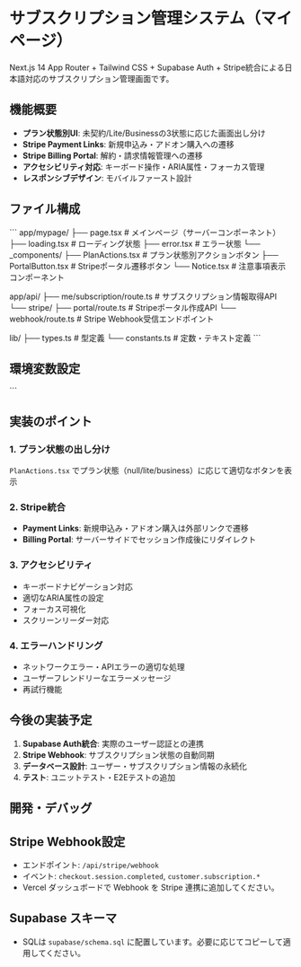 # サブスクリプション管理システム（マイページ）

Next.js 14 App Router + Tailwind CSS + Supabase Auth + Stripe統合による日本語対応のサブスクリプション管理画面です。

## 機能概要

- **プラン状態別UI**: 未契約/Lite/Businessの3状態に応じた画面出し分け
- **Stripe Payment Links**: 新規申込み・アドオン購入への遷移
- **Stripe Billing Portal**: 解約・請求情報管理への遷移
- **アクセシビリティ対応**: キーボード操作・ARIA属性・フォーカス管理
- **レスポンシブデザイン**: モバイルファースト設計

## ファイル構成

\`\`\`
app/mypage/
├── page.tsx                    # メインページ（サーバーコンポーネント）
├── loading.tsx                 # ローディング状態
├── error.tsx                   # エラー状態
└── _components/
    ├── PlanActions.tsx         # プラン状態別アクションボタン
    ├── PortalButton.tsx        # Stripeポータル遷移ボタン
    └── Notice.tsx              # 注意事項表示コンポーネント

app/api/
├── me/subscription/route.ts    # サブスクリプション情報取得API
└── stripe/
    ├── portal/route.ts         # Stripeポータル作成API
    └── webhook/route.ts        # Stripe Webhook受信エンドポイント

lib/
├── types.ts                    # 型定義
└── constants.ts                # 定数・テキスト定義
\`\`\`

## 環境変数設定
\`\`\`

## 実装のポイント

### 1. プラン状態の出し分け
`PlanActions.tsx` でプラン状態（null/lite/business）に応じて適切なボタンを表示

### 2. Stripe統合
- **Payment Links**: 新規申込み・アドオン購入は外部リンクで遷移
- **Billing Portal**: サーバーサイドでセッション作成後にリダイレクト

### 3. アクセシビリティ
- キーボードナビゲーション対応
- 適切なARIA属性の設定
- フォーカス可視化
- スクリーンリーダー対応

### 4. エラーハンドリング
- ネットワークエラー・APIエラーの適切な処理
- ユーザーフレンドリーなエラーメッセージ
- 再試行機能

## 今後の実装予定

1. **Supabase Auth統合**: 実際のユーザー認証との連携
2. **Stripe Webhook**: サブスクリプション状態の自動同期
3. **データベース設計**: ユーザー・サブスクリプション情報の永続化
4. **テスト**: ユニットテスト・E2Eテストの追加

## 開発・デバッグ

## Stripe Webhook設定

- エンドポイント: `/api/stripe/webhook`
- イベント: `checkout.session.completed`, `customer.subscription.*`
- Vercel ダッシュボードで Webhook を Stripe 連携に追加してください。

## Supabase スキーマ

- SQLは `supabase/schema.sql` に配置しています。必要に応じてコピーして適用してください。
